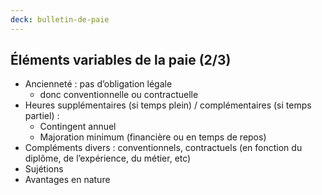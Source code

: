 ```yaml
---
deck: bulletin-de-paie
---
```


## Éléments variables de la paie (2/3)

* Ancienneté : pas d’obligation légale
  * donc conventionnelle ou contractuelle
* Heures supplémentaires <span class="info">(si temps plein)</span> / <span class="info">complémentaires (si temps partiel)</span> :
  * Contingent annuel
  * Majoration minimum <span class="info">(financière ou en temps de repos)</span>
* Compléments divers : conventionnels, contractuels <span class="info">(en fonction du diplôme, de l’expérience, du métier, etc)</span>
* Sujétions
* Avantages en nature
